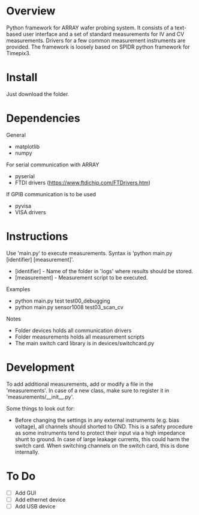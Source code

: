 # Overview
Python framework for ARRAY wafer probing system. It consists of a text-based 
user interface and a set of standard measurements for IV and CV measurements.
Drivers for a few common measurement instruments are provided. 
The framework is loosely based on SPIDR python framework for Timepix3.


# Install
Just download the folder.


# Dependencies
General
* matplotlib
* numpy

For serial communication with ARRAY
* pyserial
* FTDI drivers (https://www.ftdichip.com/FTDrivers.htm)

If GPIB communication is to be used
* pyvisa
* VISA drivers


# Instructions
Use 'main.py' to execute measurements. Syntax is 'python main.py [identifier] [measurement]'.

* [identifier] - Name of the folder in 'logs' where results should be stored.
* [measurement] - Measurement script to be executed.

Examples

* python main.py test test00_debugging
* python main.py sensor1008 test03_scan_cv


Notes

* Folder devices holds all communication drivers
* Folder measurements holds all measurement scripts
* The main switch card library is in devices/switchcard.py


# Development

To add additional measurements, add or modify a file in the 'measurements'.
In case of a new class, make sure to register it in 'measurements/\_\_init__.py'.

Some things to look out for:
* Before changing the settings in any external instruments (e.g. bias voltage), all channels should shorted to GND. This is a safety procedure as some instruments tend to protect their input via a high impedance shunt to ground. In case of large leakage currents, this could harm the switch card. When switching channels on the switch card, this is done internally. 


# To Do

- [ ] Add GUI
- [ ] Add ethernet device
- [ ] Add USB device
